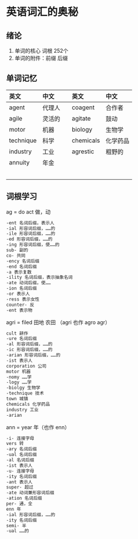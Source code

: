 # 英语词汇的奥秘

## 绪论

1. 单词的核心 词根 252个
2. 单词的附件：前缀 后缀

## 单词记忆

|英文|中文||英文|中文|
|:-|:-|:-|:-|:-|
| agent | 代理人 || coagent | 合作者 |
| agile | 灵活的 || agitate | 鼓动 |
| motor | 机器 || biology | 生物学 |
| technique | 科学 || chemicals | 化学药品 |
| industry | 工业 || agrestic | 粗野的 |
| annuity | 年金 ||  |  |
|  |  ||  |  |
|  |  ||  |  |
|  |  ||  |  |
|  |  ||  |  |
|  |  ||  |  |

## 词根学习

ag = do act 做，动

``` txt
-ent 名词后缀，表示人
-ial 形容词后缀，……的
-ile 形容词后缀，……的
-ed 形容词后缀，……的
-ing 形容词后缀，使……的
sub- 副的
co- 共同
-ency 名词后缀
-end 名词后缀
-a 表示复数
-ility 名词后缀，表示抽象名词
-ate 动词后缀，使……
-ion 名词后缀
-or 表示人
-ress 表示女性
counter- 反
-ent 表示物
```

agri = filed 田地 农田 （agri 也作 agro agr）

``` txt
cult 耕作
-ure 名词后缀
-al 形容词后缀，……的
-ic 形容词后缀，……的
-arian 形容词后缀，……的
-ist 表示人
corporation 公司
motor 机器
-nomy ……学
-logy ……学
-biolgy 生物学
-technique 技术
town 城镇
chemicals 化学药品
industry 工业
-arian
```

ann = year 年（也作 enn）

``` txt
-i- 连接字母
vers 转
-ary 名词后缀
-ual 名词后缀
-al 名词后缀
-ist 表示人
-u- 连接字母
-ity 名词后缀
-ant 表示人
super- 超过
-ate 动词兼形容词后缀
-ation 名词后缀
per- 通，全
enn 年
-ial 形容词后缀，……的
-ity 名词后缀
semi- 半
-ual ……的
```
